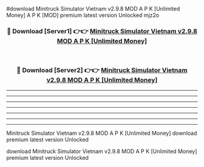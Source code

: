 #download Minitruck Simulator Vietnam v2.9.8 MOD A P K [Unlimited Money]  A P K [MOD] premium latest version Unlocked mjz2o 



<div align="center">
<h3>🔴 Download [Server1] 👉👉 <a href="https://apkdownload2.web.app/">Minitruck Simulator Vietnam v2.9.8 MOD A P K [Unlimited Money] </a></h3><br>

<h3>🔴 Download [Server2] 👉👉 <a href="https://apkdownload2.web.app/">Minitruck Simulator Vietnam v2.9.8 MOD A P K [Unlimited Money] </a></h3>
</div>





----------------------------------------------------------

----------------------------------------------------------

----------------------------------------------------------

----------------------------------------------------------

----------------------------------------------------------

----------------------------------------------------------

----------------------------------------------------------

Minitruck Simulator Vietnam v2.9.8 MOD A P K [Unlimited Money]  download premium latest version Unlocked

download Minitruck Simulator Vietnam v2.9.8 MOD A P K [Unlimited Money]  premium latest version Unlocked

